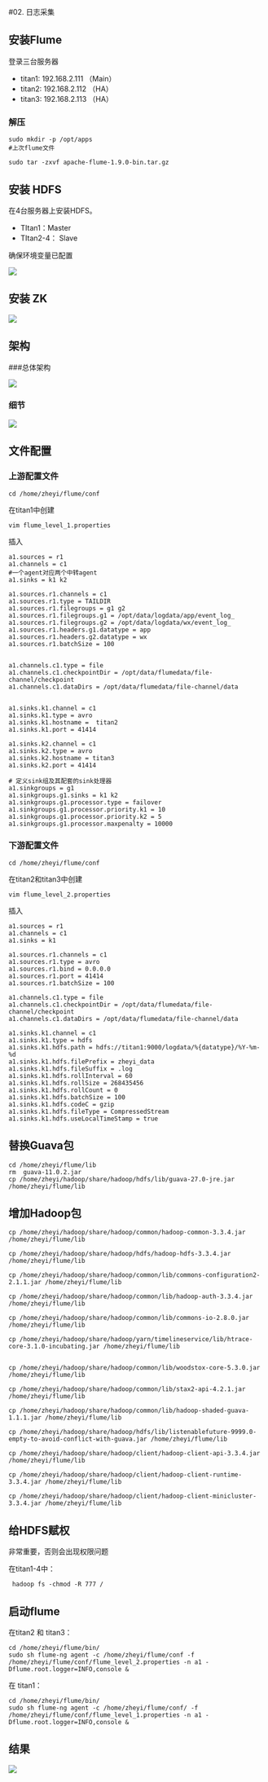 #02. 日志采集



## 安装Flume

登录三台服务器

* titan1: 192.168.2.111  （Main）
* titan2: 192.168.2.112 （HA）
* titan3: 192.168.2.113 （HA）


### 解压

	sudo mkdir -p /opt/apps
	#上次flume文件
	
	sudo tar -zxvf apache-flume-1.9.0-bin.tar.gz
	

## 安装 HDFS

在4台服务器上安装HDFS。

* TItan1：Master
* TItan2-4： Slave

确保环境变量已配置

![](Images/4.png)

## 安装 ZK

![](Images/5.png)
  
## 架构

###总体架构

![](Images/1.svg)

### 细节

![](Images/1.png)

## 文件配置

### 上游配置文件

	cd /home/zheyi/flume/conf

在titan1中创建 

	vim flume_level_1.properties

插入
	
	a1.sources = r1
	a1.channels = c1
	#一个agent对应两个中转agent
	a1.sinks = k1 k2
	
	a1.sources.r1.channels = c1
	a1.sources.r1.type = TAILDIR
	a1.sources.r1.filegroups = g1 g2
	a1.sources.r1.filegroups.g1 = /opt/data/logdata/app/event_log_
	a1.sources.r1.filegroups.g2 = /opt/data/logdata/wx/event_log_
	a1.sources.r1.headers.g1.datatype = app
	a1.sources.r1.headers.g2.datatype = wx
	a1.sources.r1.batchSize = 100
	
	
	a1.channels.c1.type = file
	a1.channels.c1.checkpointDir = /opt/data/flumedata/file-channel/checkpoint
	a1.channels.c1.dataDirs = /opt/data/flumedata/file-channel/data

	
	a1.sinks.k1.channel = c1
	a1.sinks.k1.type = avro
	a1.sinks.k1.hostname =  titan2
	a1.sinks.k1.port = 41414
	
	a1.sinks.k2.channel = c1
	a1.sinks.k2.type = avro
	a1.sinks.k2.hostname = titan3
	a1.sinks.k2.port = 41414
	
	# 定义sink组及其配套的sink处理器
	a1.sinkgroups = g1
	a1.sinkgroups.g1.sinks = k1 k2
	a1.sinkgroups.g1.processor.type = failover
	a1.sinkgroups.g1.processor.priority.k1 = 10
	a1.sinkgroups.g1.processor.priority.k2 = 5
	a1.sinkgroups.g1.processor.maxpenalty = 10000


### 下游配置文件

	cd /home/zheyi/flume/conf

在titan2和titan3中创建

	vim flume_level_2.properties

插入

	a1.sources = r1
	a1.channels = c1
	a1.sinks = k1
	
	a1.sources.r1.channels = c1
	a1.sources.r1.type = avro
	a1.sources.r1.bind = 0.0.0.0
	a1.sources.r1.port = 41414
	a1.sources.r1.batchSize = 100
	
	a1.channels.c1.type = file
	a1.channels.c1.checkpointDir = /opt/data/flumedata/file-channel/checkpoint
	a1.channels.c1.dataDirs = /opt/data/flumedata/file-channel/data
	
	a1.sinks.k1.channel = c1
	a1.sinks.k1.type = hdfs
	a1.sinks.k1.hdfs.path = hdfs://titan1:9000/logdata/%{datatype}/%Y-%m-%d
	a1.sinks.k1.hdfs.filePrefix = zheyi_data
	a1.sinks.k1.hdfs.fileSuffix = .log
	a1.sinks.k1.hdfs.rollInterval = 60
	a1.sinks.k1.hdfs.rollSize = 268435456
	a1.sinks.k1.hdfs.rollCount = 0
	a1.sinks.k1.hdfs.batchSize = 100
	a1.sinks.k1.hdfs.codeC = gzip
	a1.sinks.k1.hdfs.fileType = CompressedStream
	a1.sinks.k1.hdfs.useLocalTimeStamp = true

## 替换Guava包

	cd /home/zheyi/flume/lib
	rm  guava-11.0.2.jar
	cp /home/zheyi/hadoop/share/hadoop/hdfs/lib/guava-27.0-jre.jar /home/zheyi/flume/lib
	
	
## 增加Hadoop包	

	cp /home/zheyi/hadoop/share/hadoop/common/hadoop-common-3.3.4.jar /home/zheyi/flume/lib
	
	cp /home/zheyi/hadoop/share/hadoop/hdfs/hadoop-hdfs-3.3.4.jar /home/zheyi/flume/lib

	cp /home/zheyi/hadoop/share/hadoop/common/lib/commons-configuration2-2.1.1.jar /home/zheyi/flume/lib

	cp /home/zheyi/hadoop/share/hadoop/common/lib/hadoop-auth-3.3.4.jar /home/zheyi/flume/lib
	
	cp /home/zheyi/hadoop/share/hadoop/common/lib/commons-io-2.8.0.jar /home/zheyi/flume/lib
	
	cp /home/zheyi/hadoop/share/hadoop/yarn/timelineservice/lib/htrace-core-3.1.0-incubating.jar /home/zheyi/flume/lib


	cp /home/zheyi/hadoop/share/hadoop/common/lib/woodstox-core-5.3.0.jar /home/zheyi/flume/lib
	
	cp /home/zheyi/hadoop/share/hadoop/common/lib/stax2-api-4.2.1.jar /home/zheyi/flume/lib

	cp /home/zheyi/hadoop/share/hadoop/common/lib/hadoop-shaded-guava-1.1.1.jar /home/zheyi/flume/lib

	cp /home/zheyi/hadoop/share/hadoop/hdfs/lib/listenablefuture-9999.0-empty-to-avoid-conflict-with-guava.jar /home/zheyi/flume/lib
	
	cp /home/zheyi/hadoop/share/hadoop/client/hadoop-client-api-3.3.4.jar /home/zheyi/flume/lib
	
	cp /home/zheyi/hadoop/share/hadoop/client/hadoop-client-runtime-3.3.4.jar /home/zheyi/flume/lib
	
	cp /home/zheyi/hadoop/share/hadoop/client/hadoop-client-minicluster-3.3.4.jar /home/zheyi/flume/lib

## 给HDFS赋权

非常重要，否则会出现权限问题

在titan1-4中：

	 hadoop fs -chmod -R 777 /


## 启动flume

在titan2 和 titan3：

	cd /home/zheyi/flume/bin/
	sudo sh flume-ng agent -c /home/zheyi/flume/conf -f /home/zheyi/flume/conf/flume_level_2.properties -n a1 -Dflume.root.logger=INFO,console & 
	

在 titan1：

	cd /home/zheyi/flume/bin/
	sudo sh flume-ng agent -c /home/zheyi/flume/conf/ -f /home/zheyi/flume/conf/flume_level_1.properties -n a1 -Dflume.root.logger=INFO,console & 


## 结果
![](Images/3.png)
